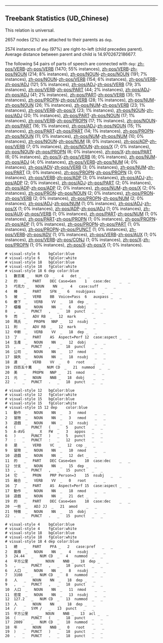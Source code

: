 

--------------------------------------------------------------------------------

## Treebank Statistics (UD_Chinese)

This relation is universal.

2657 nodes (2%) are attached to their parents as `dep`.

2574 instances of `dep` (97%) are right-to-left (child precedes parent).
Average distance between parent and child is 14.9702672186677.

The following 54 pairs of parts of speech are connected with `dep`: [zh-pos/VERB]()-[zh-pos/VERB]() (1470; 55% instances), [zh-pos/VERB]()-[zh-pos/NOUN]() (214; 8% instances), [zh-pos/NOUN]()-[zh-pos/NOUN]() (191; 7% instances), [zh-pos/NOUN]()-[zh-pos/VERB]() (154; 6% instances), [zh-pos/VERB]()-[zh-pos/ADJ]() (121; 5% instances), [zh-pos/ADJ]()-[zh-pos/VERB]() (79; 3% instances), [zh-pos/VERB]()-[zh-pos/PART]() (44; 2% instances), [zh-pos/ADJ]()-[zh-pos/ADJ]() (41; 2% instances), [zh-pos/PART]()-[zh-pos/VERB]() (35; 1% instances), [zh-pos/PROPN]()-[zh-pos/VERB]() (28; 1% instances), [zh-pos/NUM]()-[zh-pos/NOUN]() (26; 1% instances), [zh-pos/NUM]()-[zh-pos/VERB]() (23; 1% instances), [zh-pos/VERB]()-[zh-pos/X]() (23; 1% instances), [zh-pos/NOUN]()-[zh-pos/ADJ]() (20; 1% instances), [zh-pos/PART]()-[zh-pos/NOUN]() (17; 1% instances), [zh-pos/VERB]()-[zh-pos/PROPN]() (17; 1% instances), [zh-pos/NOUN]()-[zh-pos/PART]() (16; 1% instances), [zh-pos/ADJ]()-[zh-pos/NOUN]() (15; 1% instances), [zh-pos/PART]()-[zh-pos/PART]() (14; 1% instances), [zh-pos/PROPN]()-[zh-pos/NOUN]() (11; 0% instances), [zh-pos/NUM]()-[zh-pos/NUM]() (10; 0% instances), [zh-pos/NOUN]()-[zh-pos/NUM]() (8; 0% instances), [zh-pos/ADP]()-[zh-pos/VERB]() (7; 0% instances), [zh-pos/NOUN]()-[zh-pos/X]() (7; 0% instances), [zh-pos/NOUN]()-[zh-pos/PROPN]() (6; 0% instances), [zh-pos/X]()-[zh-pos/PART]() (6; 0% instances), [zh-pos/X]()-[zh-pos/VERB]() (6; 0% instances), [zh-pos/NUM]()-[zh-pos/ADJ]() (4; 0% instances), [zh-pos/VERB]()-[zh-pos/NUM]() (4; 0% instances), [zh-pos/ADV]()-[zh-pos/VERB]() (3; 0% instances), [zh-pos/NUM]()-[zh-pos/PART]() (3; 0% instances), [zh-pos/PROPN]()-[zh-pos/PROPN]() (3; 0% instances), [zh-pos/VERB]()-[zh-pos/ADP]() (3; 0% instances), [zh-pos/ADJ]()-[zh-pos/ADP]() (2; 0% instances), [zh-pos/ADJ]()-[zh-pos/PART]() (2; 0% instances), [zh-pos/ADP]()-[zh-pos/ADP]() (2; 0% instances), [zh-pos/NUM]()-[zh-pos/X]() (2; 0% instances), [zh-pos/PRON]()-[zh-pos/NOUN]() (2; 0% instances), [zh-pos/PRON]()-[zh-pos/VERB]() (2; 0% instances), [zh-pos/PROPN]()-[zh-pos/NUM]() (2; 0% instances), [zh-pos/ADJ]()-[zh-pos/NUM]() (1; 0% instances), [zh-pos/ADJ]()-[zh-pos/X]() (1; 0% instances), [zh-pos/ADP]()-[zh-pos/ADJ]() (1; 0% instances), [zh-pos/AUX]()-[zh-pos/VERB]() (1; 0% instances), [zh-pos/PART]()-[zh-pos/NUM]() (1; 0% instances), [zh-pos/PART]()-[zh-pos/PROPN]() (1; 0% instances), [zh-pos/PROPN]()-[zh-pos/ADP]() (1; 0% instances), [zh-pos/PROPN]()-[zh-pos/PART]() (1; 0% instances), [zh-pos/PROPN]()-[zh-pos/PUNCT]() (1; 0% instances), [zh-pos/VERB]()-[zh-pos/ADV]() (1; 0% instances), [zh-pos/VERB]()-[zh-pos/AUX]() (1; 0% instances), [zh-pos/VERB]()-[zh-pos/CONJ]() (1; 0% instances), [zh-pos/X]()-[zh-pos/PROPN]() (1; 0% instances), [zh-pos/X]()-[zh-pos/X]() (1; 0% instances).


~~~ conllu
# visual-style 6	bgColor:blue
# visual-style 6	fgColor:white
# visual-style 18	bgColor:blue
# visual-style 18	fgColor:white
# visual-style 18 6 dep	color:blue
1	數百萬	_	NUM	CD	_	4	det	_	_
2	的	_	PART	DEC	Case=Gen	1	case:dec	_	_
3	巧克力	_	NOUN	NN	_	4	case:suff	_	_
4	棒	_	PART	SFN	_	6	nsubjpass	_	_
5	被	_	VERB	BB	Voice=Pass	6	auxpass	_	_
6	撤下	_	VERB	VV	_	18	dep	_	_
7	櫃檯	_	NOUN	NN	_	6	dobj	_	_
8	,	_	PUNCT	,	_	18	punct	_	_
9	而	_	ADV	RB	_	12	mark	_	_
10	瑪氏	_	PROPN	NNP	_	12	nsubj	_	_
11	則	_	ADV	RB	_	12	mark	_	_
12	中斷	_	VERB	VV	_	18	dep	_	_
13	了	_	PART	AS	Aspect=Perf	12	case:aspect	_	_
14	生產	_	NOUN	NN	_	12	dobj	_	_
15	,	_	PUNCT	,	_	18	punct	_	_
16	公司	_	NOUN	NN	_	17	nmod	_	_
17	損失	_	NOUN	NN	_	18	nsubj	_	_
18	達	_	VERB	VV	_	0	root	_	_
19	四百五十萬	_	NUM	CD	_	21	nummod	_	_
20	美	_	PROPN	NNP	_	21	nmod	_	_
21	元	_	NOUN	NNB	_	18	dobj	_	_
22	.	_	PUNCT	.	_	18	punct	_	_

~~~


~~~ conllu
# visual-style 12	bgColor:blue
# visual-style 12	fgColor:white
# visual-style 15	bgColor:blue
# visual-style 15	fgColor:white
# visual-style 15 12 dep	color:blue
1	動作	_	NOUN	NN	_	3	nmod	_	_
2	冒險	_	NOUN	NN	_	3	nmod	_	_
3	遊戲	_	NOUN	NN	_	12	nsubj	_	_
4	(	_	PUNCT	(	_	5	punct	_	_
5	A-AVG	_	X	FW	_	3	appos	_	_
6	)	_	PUNCT	)	_	5	punct	_	_
7	:	_	PUNCT	:	_	12	punct	_	_
8	是	_	VERB	VC	_	12	cop	_	_
9	冒險	_	NOUN	NN	_	10	nmod	_	_
10	遊戲	_	NOUN	NN	_	12	det	_	_
11	的	_	PART	DEC	Case=Gen	10	case:dec	_	_
12	分支	_	NOUN	NN	_	15	dep	_	_
13	,	_	PUNCT	,	_	15	punct	_	_
14	它	_	PRON	PRP	Person=3	15	nsubj	_	_
15	融合	_	VERB	VV	_	0	root	_	_
16	了	_	PART	AS	Aspect=Perf	15	case:aspect	_	_
17	動作	_	NOUN	NN	_	18	nmod	_	_
18	遊戲	_	NOUN	NN	_	21	det	_	_
19	的	_	PART	DEC	Case=Gen	18	case:dec	_	_
20	一些	_	ADJ	JJ	_	21	amod	_	_
21	特徵	_	NOUN	NN	_	15	dobj	_	_
22	.	_	PUNCT	.	_	15	punct	_	_

~~~


~~~ conllu
# visual-style 4	bgColor:blue
# visual-style 4	fgColor:white
# visual-style 18	bgColor:blue
# visual-style 18	fgColor:white
# visual-style 18 4 dep	color:blue
1	總	_	PART	PFA	_	2	case:pref	_	_
2	面積	_	NOUN	NN	_	4	nsubj	_	_
3	24.44	_	NUM	CD	_	4	nummod	_	_
4	平方公里	_	NOUN	NNB	_	18	dep	_	_
5	,	_	PUNCT	,	_	18	punct	_	_
6	人口	_	NOUN	NN	_	8	nsubj	_	_
7	3108	_	NUM	CD	_	8	nummod	_	_
8	人	_	NOUN	NN	_	18	dep	_	_
9	,	_	PUNCT	,	_	18	punct	_	_
10	人口	_	NOUN	NN	_	11	nmod	_	_
11	密度	_	NOUN	NN	_	13	nsubj	_	_
12	127.2	_	NUM	CD	_	13	nummod	_	_
13	人	_	NOUN	NN	_	18	dep	_	_
14	/	_	SYM	/	_	13	punct	_	_
15	平方公里	_	NOUN	NNB	_	13	acl	_	_
16	(	_	PUNCT	(	_	18	punct	_	_
17	2009	_	NUM	CD	_	18	nummod	_	_
18	年	_	NOUN	NNB	_	0	root	_	_
19	)	_	PUNCT	)	_	18	punct	_	_
20	.	_	PUNCT	.	_	18	punct	_	_

~~~


